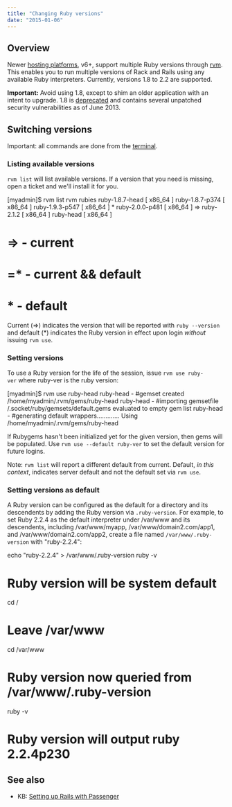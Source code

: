 ```yaml
---
title: "Changing Ruby versions"
date: "2015-01-06"
---
```


## Overview

Newer [hosting platforms](https://kb.apiscp.com/platform/determining-platform-version/ "Determining platform version"), v6+, support multiple Ruby versions through [rvm](http://www.rvm.io). This enables you to run multiple versions of Rack and Rails using any available Ruby interpreters. Currently, versions 1.8 to 2.2 are supported.

**Important:** Avoid using 1.8, except to shim an older application with an intent to upgrade. 1.8 is [deprecated](https://www.ruby-lang.org/en/news/2011/10/06/plans-for-1-8-7/) and contains several unpatched security vulnerabilities as of June 2013.

## Switching versions

Important: all commands are done from the [terminal](https://kb.apiscp.com/terminal/accessing-terminal/ "Accessing terminal").

### Listing available versions

`rvm list` will list available versions. If a version that you need is missing, open a ticket and we'll install it for you.

\[myadmin\]$ rvm list
rvm rubies
   ruby-1.8.7-head \[ x86\_64 \]
   ruby-1.8.7-p374 \[ x86\_64 \]
   ruby-1.9.3-p547 \[ x86\_64 \]
 \* ruby-2.0.0-p481 \[ x86\_64 \]
=> ruby-2.1.2 \[ x86\_64 \]
   ruby-head \[ x86\_64 \]
# => - current
# =\* - current && default
# \*  - default

Current (=>) indicates the version that will be reported with `ruby --version` and default (\*) indicates the Ruby version in effect upon login _without_ issuing `rvm use`.

### Setting versions

To use a Ruby version for the life of the session, issue `rvm use ruby-ver` where ruby-ver is the ruby version:

\[myadmin\]$ rvm use ruby-head
ruby-head - #gemset created /home/myadmin/.rvm/gems/ruby-head
ruby-head - #importing gemsetfile /.socket/ruby/gemsets/default.gems evaluated to empty gem list
ruby-head - #generating default wrappers.............
Using /home/myadmin/.rvm/gems/ruby-head

If Rubygems hasn't been initialized yet for the given version, then gems will be populated. Use `rvm use --default ruby-ver` to set the default version for future logins.

Note: `rvm list` will report a different default from current. Default, _in this context_, indicates server default and not the default set via `rvm use`.

### Setting versions as default

A Ruby version can be configured as the default for a directory and its descendents by adding the Ruby version via `.ruby-version`. For example, to set Ruby 2.2.4 as the default interpreter under /var/www and its descendents, including /var/www/myapp, /var/www/domain2.com/app1, and /var/www/domain2.com/app2, create a file named `/var/www/.ruby-version` with "ruby-2.2.4":

echo "ruby-2.2.4" > /var/www/.ruby-version
ruby -v
# Ruby version will be system default
cd /
# Leave /var/www
cd /var/www
# Ruby version now queried from /var/www/.ruby-version
ruby -v
# Ruby version will output ruby 2.2.4p230

## See also

- KB: [Setting up Rails with Passenger](https://kb.apiscp.com/ruby/setting-rails-passenger/)
